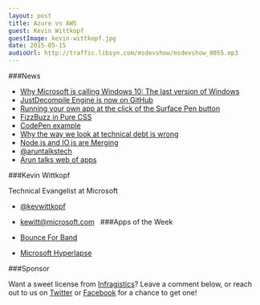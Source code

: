 ```yaml
---
layout: post
title: Azure vs AWS
guest: Kevin Wittkopf
guestImage: kevin-wittkopf.jpg
date: 2015-05-15
audioUrl: http://traffic.libsyn.com/msdevshow/msdevshow_0055.mp3
---
```


###News

 - [Why Microsoft is calling Windows 10: The last version of Windows](http://www.theverge.com/2015/5/7/8568473/windows-10-last-version-of-windows)
 - [JustDecompile Engine is now on GitHub](https://github.com/telerik/JustDecompileEngine)
 - [Running your own app at the click of the Surface Pen button](http://withinrafael.com/running-your-own-app-at-the-click-of-the-surface-pen-button/)
 - [FizzBuzz in Pure CSS](http://joseph.mx/blog/2015/05/12/Pure-CSS-FizzBuzz.html)
  - [CodePen example](http://codepen.io/anon/pen/xGVKgm)
 - [Why the way we look at technical debt is wrong](http://bigeng.io/post/118399425343/why-the-way-we-look-at-technical-debt-is-wrong)
 - [Node.js and IO.js are Merging](https://github.com/iojs/io.js/issues/1664#issuecomment-101828384)
 - [@aruntalkstech](https://twitter.com/aruntalkstech)
  - [Arun talks web of apps](http://channel9.msdn.com/events/Build/2015/3-765)

###Kevin Wittkopf

Technical Evangelist at Microsoft

 - [@kevwittkopf](https://twitter.com/kevwittkopf)
 - [kewitt@microsoft.com](mailto://kewitt@microsoft.com)
 
###Apps of the Week

 - [Bounce For Band](http://www.windowsphone.com/s?appid=e5760d04-df84-4339-9489-e1947a3ea02c)
 - [Microsoft Hyperlapse](http://research.microsoft.com/en-us/um/redmond/projects/hyperlapseapps/)

###Sponsor

Want a sweet license from [Infragistics](http://infragistics.com)? Leave a comment below, or reach out to us on [Twitter](https://twitter.com/msdevshow) or [Facebook](https://www.facebook.com/msdevshow) for a chance to get one!